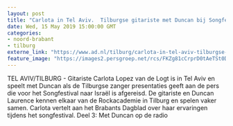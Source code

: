 ```yaml
---
layout: post
title: "Carlota in Tel Aviv.  Tilburgse gitariste met Duncan bij Songfestival. Deel 3: Met Duncan op de radio"
date: Wed, 15 May 2019 15:00:00 GMT
categories: 
- noord-brabant 
- tilburg 
externe_link: "https://www.ad.nl/tilburg/carlota-in-tel-aviv-tilburgse-gitariste-met-duncan-bij-songfestival-deel-3-met-duncan-op-de-radio~a3f2d824e/"
feature_image: "https://images2.persgroep.net/rcs/FKZg81cCrprD0tAeTSt0DywLM7E/diocontent/147849384/_fitwidth/400/?appId=21791a8992982cd8da851550a453bd7f&quality=0.7"
---
```


TEL AVIV/TILBURG - Gitariste Carlota Lopez van de Logt is in Tel Aviv en speelt met Duncan als de Tilburgse zanger presentaties geeft aan de pers die voor het Songfestival naar Israël is afgereisd. De gitariste en Duncan Laurence kennen elkaar van de Rockacademie in Tilburg en spelen vaker samen. Carlota vertelt aan het Brabants Dagblad over haar ervaringen tijdens het songfestival.  Deel 3: Met Duncan op de radio
